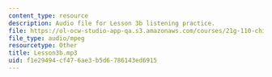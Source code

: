 ```yaml
---
content_type: resource
description: Audio file for Lesson 3b listening practice.
file: https://ol-ocw-studio-app-qa.s3.amazonaws.com/courses/21g-110-chinese-iv-streamlined-spring-2004/f1e29494cf476ae3b5d6786143ed6915_Lesson3b.mp3
file_type: audio/mpeg
resourcetype: Other
title: Lesson3b.mp3
uid: f1e29494-cf47-6ae3-b5d6-786143ed6915
---
```

